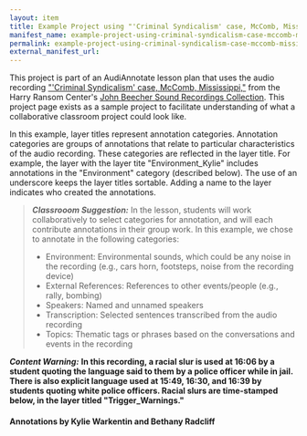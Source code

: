 ```yaml
---
layout: item
title: Example Project using "'Criminal Syndicalism' case, McComb, Mississippi" from the John Beecher Collection at the Harry Ransom Center
manifest_name: example-project-using-criminal-syndicalism-case-mccomb-mississippi-from-the-john-beecher-collection-at-the-harry-ransom-center
permalink: example-project-using-criminal-syndicalism-case-mccomb-mississippi-from-the-john-beecher-collection-at-the-harry-ransom-center/
external_manifest_url: 
---
```

<!-- Add an essay or interpretive material below this line,
using HTML or markdown.  Do not modify this file above this line -->

This project is part of an AudiAnnotate lesson plan that uses the audio recording ["'Criminal Syndicalism' case, McComb, Mississippi,"](https://hrc.contentdm.oclc.org/digital/collection/p15878coll1/id/37/rec/1) from the Harry Ransom Center's [John Beecher Sound Recordings Collection](https://hrc.contentdm.oclc.org/digital/collection/p15878coll1). This project page exists as a sample project to facilitate understanding of what a collaborative classroom project could look like. 

In this example, layer titles represent annotation categories. Annotation categories are groups of annotations that relate to particular characteristics of the audio recording. These categories are reflected in the layer title. For example, the layer with the layer tite "Environment_Kylie" includes annotations in the "Environment" category (described below). The use of an underscore keeps the layer titles sortable. Adding a name to the layer indicates who created the annotations.

> **_Classrooom Suggestion:_**
> In the lesson, students will work collaboratively to select categories for annotation, and will each contribute annotations in their group work. In this example, we chose to annotate in the following categories: 
> - Environment: Environmental sounds, which could be any noise in the recording (e.g., cars horn, footsteps, noise from the recording device)
> - External References: References to other events/people (e.g., rally, bombing)
> - Speakers: Named and unnamed speakers
> - Transcription: Selected sentences transcribed from the audio recording
> - Topics: Thematic tags or phrases based on the conversations and events in the recording

***Content Warning:*** **In this recording, a racial slur is used at 16:06 by a student quoting the language said to them by a police officer while in jail. There is also explicit language used at 15:49, 16:30, and 16:39 by students quoting white police officers. Racial slurs are time-stamped below, in the layer titled "Trigger_Warnings."**

#### Annotations by Kylie Warkentin and Bethany Radcliff

